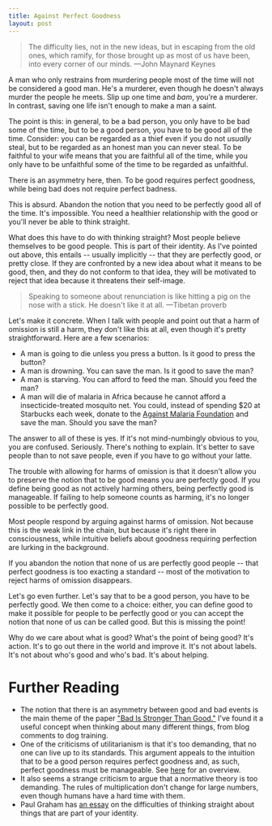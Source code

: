 ```yaml
---
title: Against Perfect Goodness
layout: post
---
```


> The difficulty lies, not in the new ideas, but in escaping from the old ones, which ramify, for those brought up as most of us have been, into every corner of our minds.
<span id="quote-attribute">—John Maynard Keynes</span>

A man who only restrains from murdering people most of the time will not be
considered a good man. He's a murderer, even though he doesn't always murder
the people he meets. Slip up one time and *bam*, you're a murderer. In contrast,
saving one life isn't enough to make a man a saint.

The point is this: in general, to be a bad person, you only have to be
bad some of the time, but to be a good person, you have to be good all of the
time. Consider: you can be regarded as a thief even if you do not *usually*
steal, but to be regarded as an honest man you can never steal. To be faithful
to your wife means that you are faithful all of the time, while you only have to
be unfaithful some of the time to be regarded as unfaithful.

There is an asymmetry here, then. To be good requires perfect goodness, while
being bad does not require perfect badness.

This is absurd. Abandon the notion that you need to be perfectly good all of
the time. It's impossible. You need a healthier relationship with the good or
you'll never be able to think straight. 

What does this have to do with thinking straight? Most people believe themselves to be good people. This is part of their
identity. As I've pointed out above, this entails -- usually implicitly -- that
they are perfectly good, or pretty close. If they are confronted by a new idea
about what it means to be good, then, and they do not conform to that idea, they
will be motivated to reject that idea because it threatens their
self-image.

> Speaking to someone about renunciation is like hitting a pig on the nose with
> a stick. He doesn't like it at all.
<span id="quote-attribute">—Tibetan proverb</span>

Let's make it concrete. When I talk with people and point out that a harm of
omission is still a harm, they don't like this at all, even though it's pretty
straightforward. Here are a few scenarios:

* A man is going to die unless you press a button. Is
it good to press the button? 
* A man is drowning. You can save the man. Is it good to save the man?
* A man is starving. You can afford to feed the man. Should you feed the man?
* A man will die of malaria in Africa because he cannot afford a insecticide-treated
  mosquito net. You could, instead of
  spending $20 at Starbucks each week, donate to the [Against Malaria Foundation](http://www.givewell.org/international/top-charities/AMF) and save the man. Should you
  save the man?

The answer to all of these is yes. If it's not mind-numbingly obvious to you,
you are confused. Seriously. There's nothing to explain. It's better to save
people than to not save people, even if you have to go without your latte. 

The trouble with allowing for harms of omission is that it doesn't allow you to
preserve the notion that to be good means you are perfectly good. If you define
being good as not actively harming others, being perfectly good is
manageable. If failing to help someone counts as harming, it's
no longer possible to be perfectly good.

Most people respond by arguing against harms of omission. Not
because this is the weak link in the chain, but because it's right there in
consciousness, while intuitive beliefs about goodness requiring perfection are
lurking in the background.

If you abandon the notion that none of us are perfectly good people -- that
perfect goodness is too exacting a standard -- most of the motivation to reject
harms of omission disappears.

Let's go even further. Let's say that to be a good person, you have to be
perfectly good. We then come to a choice: either, you can define good to make
it possible for people to be perfectly good or you can accept the notion that
none of us can be called good. But this is missing the point!

Why do we care about what is good? What's the point
of being good? It's action. It's to go out there in the
world and improve it. It's not about labels. It's not about who's good and who's
bad. It's about helping.

# Further Reading
* The notion that there is an asymmetry between good and bad events is the main
  theme of the paper ["Bad Is Stronger Than Good."](http://www.carlsonschool.umn.edu/assets/71516.pdf) I've found it a useful concept
  when thinking about many different things, from blog comments to dog
  training.
* One of the criticisms of utilitarianism is that it's too demanding, that
  no one can live up to its standards. This argument appeals to the intuition
  that to be a good person requires perfect goodness and, as such, perfect goodness must be
  manageable. See
  [here](http://en.wikipedia.org/wiki/Utilitarianism#It_is_too_demanding) for an overview.
* It also seems a strange criticism to argue that a normative theory is too demanding. The rules of multiplication don't change for large numbers, even though
  humans have a hard time with them. 
* Paul Graham has [an essay](http://www.paulgraham.com/identity.html) on the
  difficulties of thinking straight about things that are part of your identity.
